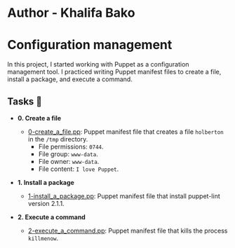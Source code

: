 # Author - Khalifa Bako
# Configuration management

In this project, I started working with Puppet as a configuration management
tool. I practiced writing Puppet manifest files to create a file, install a
package, and execute a command.

## Tasks :page_with_curl:

* **0. Create a file**
  * [0-create_a_file.pp](./0-create_a_file.pp): Puppet manifest file that
  creates a file `holberton` in the `/tmp` directory.
    * File permissions: `0744`.
    * File group: `www-data`.
    * File owner: `www-data`.
    * File content: `I love Puppet`.

* **1. Install a package**
  * [1-install_a_package.pp](./1-install_a_package.pp): Puppet manifest file
  that install puppet-lint version 2.1.1.

* **2. Execute a command**
  * [2-execute_a_command.pp](./2-execute_a_command.pp): Puppet manifest file
  that kills the process `killmenow`.
